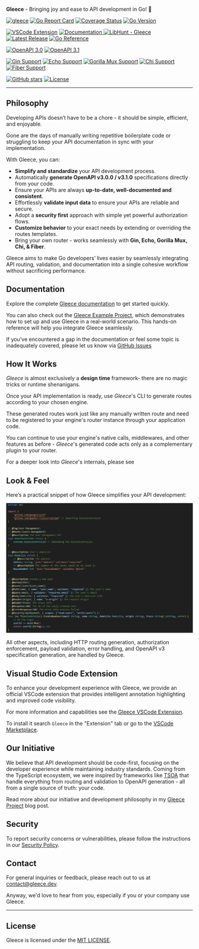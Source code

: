 **Gleece** - Bringing joy and ease to API development in Go! 🚀   

<!-- Source code health & info -->
[![gleece](https://github.com/gopher-fleece/gleece/actions/workflows/build.yml/badge.svg?branch=main)](https://github.com/gopher-fleece/gleece/actions/workflows/build.yml)
[![Go Report Card](https://goreportcard.com/badge/github.com/gopher-fleece/gleece)](https://goreportcard.com/report/gopher-fleece/gleece)
[![Coverage Status](https://coveralls.io/repos/github/gopher-fleece/gleece/badge.svg?branch=main)](https://coveralls.io/github/gopher-fleece/gleece?branch=main)
[![Go Version](https://img.shields.io/github/go-mod/go-version/gopher-fleece/gleece)](https://github.com/gopher-fleece/gleece/blob/main/go.mod)

<!-- Packages, Releases etc -->
[![VSCode Extension](https://img.shields.io/visual-studio-marketplace/v/haim-kastner.gleece-extension?label=VSCode%20Extension)](https://marketplace.visualstudio.com/items?itemName=haim-kastner.gleece-extension)
<a href="https://docs.gleece.dev">
    <img src="https://img.shields.io/badge/docs-gleece.dev-blue" alt="Documentation">
</a>
[![LibHunt - Gleece](https://img.shields.io/badge/LibHunt-Gleece-blue)](https://www.libhunt.com/r/gleece)
[![Latest Release](https://img.shields.io/github/v/release/gopher-fleece/gleece)](https://github.com/gopher-fleece/gleece/releases)
[![Go Reference](https://pkg.go.dev/badge/github.com/gopher-fleece/gleece.svg)](https://pkg.go.dev/github.com/gopher-fleece/gleece)

<!-- Supported standards -->
[![OpenAPI 3.0](https://img.shields.io/badge/OpenAPI-3.0.0-green.svg)](https://spec.openapis.org/oas/v3.0.0)
[![OpenAPI 3.1](https://img.shields.io/badge/OpenAPI-3.1.0-green.svg)](https://spec.openapis.org/oas/v3.1.0)

<!-- Supported frameworks -->
[![Gin Support](https://img.shields.io/badge/Gin-Supported-blue)](https://gin-gonic.com/)
[![Echo Support](https://img.shields.io/badge/Echo-Supported-blue)](https://echo.labstack.com/)
[![Gorilla Mux Support](https://img.shields.io/badge/Gorilla_Mux-Supported-blue)](https://github.com/gorilla/mux)
[![Chi Support](https://img.shields.io/badge/Chi-Supported-blue)](https://github.com/go-chi/chi)
[![Fiber Support](https://img.shields.io/badge/Fiber-Supported-blue)](https://github.com/gofiber/fiber)

<!-- Social -->
[![GitHub stars](https://img.shields.io/github/stars/gopher-fleece/gleece.svg?style=social&label=Stars)](https://github.com/gopher-fleece/gleece/stargazers) 
[![License](https://img.shields.io/github/license/gopher-fleece/gleece.svg?style=social)](https://github.com/gopher-fleece/gleece/blob/master/LICENSE)


---

## Philosophy  
Developing APIs doesn’t have to be a chore - it should be simple, efficient, and enjoyable.  

Gone are the days of manually writing repetitive boilerplate code or struggling to keep your API documentation in sync with your implementation.


With Gleece, you can:  
- **Simplify and standardize**  your API development process.  
- Automatically **generate OpenAPI v3.0.0 / v3.1.0** specifications directly from your code.  
- Ensure your APIs are always **up-to-date, well-documented and consistent**.  
- Effortlessly **validate input data** to ensure your APIs are reliable and secure.
- Adopt a **security first** approach with simple yet powerful authorization flows.
- **Customize behavior** to your exact needs by extending or overriding the routes templates.
- Bring your own router - works seamlessly with **Gin, Echo, Gorilla Mux, Chi, & Fiber**.

Gleece aims to make Go developers’ lives easier by seamlessly integrating API routing, validation, and documentation into a single cohesive workflow without sacrificing performance.

## Documentation

Explore the complete [Gleece documentation](https://docs.gleece.dev/docs/intro) to get started quickly.  

You can also check out the [Gleece Example Project](https://github.com/gopher-fleece/gleecexample#readme), which demonstrates how to set up and use Gleece in a real-world scenario. This hands-on reference will help you integrate Gleece seamlessly.

If you've encountered a gap in the documentation or feel some topic is inadequately covered, please let us know via [GitHub Issues](https://github.com/gopher-fleece/gleece/issues)


## How It Works

*Gleece* is almost exclusively a **design time** framework- there are no magic tricks or runtime shenanigans.

Once your API implementation is ready, use *Gleece*'s CLI to generate routes according to your chosen engine.

These generated routes work just like any manually written route and need to be registered to your engine's router instance through your application code.

You can continue to use your engine's native calls, middlewares, and other features as before - *Gleece*'s generated code acts only as a complementary plugin to your router.

For a deeper look into *Gleece*'s internals, please see 

## Look & Feel  

Here’s a practical snippet of how Gleece simplifies your API development:  

![Screenshot](https://raw.githubusercontent.com/gophar-fleece/.github/main/docs/screenshots/usage-example.png)

All other aspects, including HTTP routing generation, authorization enforcement, payload validation, error handling, and OpenAPI v3 specification generation, are handled by Gleece.

## Visual Studio Code Extension

To enhance your development experience with Gleece, we provide an official VSCode extension that provides intelligent annotation highlighting and improved code visibility.

For more information and capabilities see the [Gleece VSCode Extension](https://github.com/gopher-fleece/gleece-vscode-extension#readme).

To install it search `Gleece` in the "Extension" tab or go to the [VSCode Marketplace](https://marketplace.visualstudio.com/items?itemName=haim-kastner.gleece-extension).

## Our Initiative

We believe that API development should be code-first, focusing on the developer experience while maintaining industry standards. Coming from the TypeScript ecosystem, we were inspired by frameworks like [TSOA](https://github.com/lukeautry/tsoa) that handle everything from routing and validation to OpenAPI generation - all from a single source of truth: your code.

Read more about our initiative and development philosophy in my [Gleece Project](https://blog.castnet.club/en/blog/gleece-project) blog post.


## Security

To report security concerns or vulnerabilities, please follow the instructions in our [Security Policy](./SECURITY.md).

## Contact

For general inquiries or feedback, please reach out to us at [contact@gleece.dev](mailto:contact@gleece.dev).

Anyway, we'd love to hear from you, especially if you or your company use Gleece.

---

## License  
Gleece is licensed under the [MIT LICENSE](./LICENSE). 